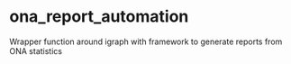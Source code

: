 # ona_report_automation
Wrapper function around igraph with framework to generate reports from ONA statistics
